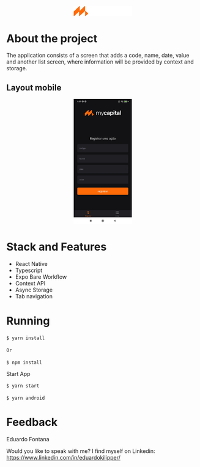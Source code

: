  <p align="center">
  <img src="assets/logo.png" width="30%" height="30%">
</p>

# About the project

The application consists of a screen that adds a code, name, date, value and another list screen, where information will be provided by context and storage.

## Layout mobile
<p align="center">
  <img src="assets/appImage.jpg" width="30%" height="30%">
</p>

# Stack and Features

- React Native
- Typescript
- Expo Bare Workflow
- Context API
- Async Storage
- Tab navigation

# Running

```
$ yarn install 

Or

$ npm install
```
Start App

```
$ yarn start

$ yarn android
```

# Feedback

Eduardo Fontana

Would you like to speak with me? I find myself on Linkedin:  https://www.linkedin.com/in/eduardokilipper/













